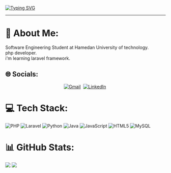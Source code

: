
<a href="https://git.io/typing-svg"><img src="https://readme-typing-svg.herokuapp.com?font=Oswald&size=40&pause=1000&color=757575&background=FFFFFF00&center=true&vCenter=true&width=800&height=48&lines=Sina+Saharkhiz" alt="Typing SVG" /></a>
<hr>

# 💫 About Me:
Software Engineering Student at Hamedan University of technology.<br>
php developer.<br>
i'm learning laravel framework.

## 🌐 Socials:
<p align="center"><a href="mailto:sinasaharkhiiz@gmail.com" target="_blank"><img src="https://img.shields.io/badge/-sinasaharkhiiz@gmail.com-c14438?style=flat-square&logo=Gmail&logoColor=white&link=mailto:sinasaharkhiiz@gmail.com" alt="Gmail" /></a>&nbsp; <a href="https://www.linkedin.com/in/sina-s-a14161217" target="_blank"><img src="https://img.shields.io/badge/-sina saharkhiz-blue?style=flat-square&logo=Linkedin&logoColor=white&link=https://www.linkedin.com/in/sina-s-a14161217" alt="LinkedIn" /></a>&nbsp;


# 💻  Tech Stack:
![PHP](https://img.shields.io/badge/php-%23777BB4.svg?style=for-the-badge&logo=php&logoColor=white)
![Laravel](https://img.shields.io/badge/laravel-%23FF2D20.svg?style=for-the-badge&logo=laravel&logoColor=white) 
![Python](https://img.shields.io/badge/python-3670A0?style=for-the-badge&logo=python&logoColor=ffdd54)
![Java](https://img.shields.io/badge/java-%23ED8B00.svg?style=for-the-badge&logo=openjdk&logoColor=white)
![JavaScript](https://img.shields.io/badge/javascript-%23323330.svg?style=for-the-badge&logo=javascript&logoColor=%23F7DF1E)
![HTML5](https://img.shields.io/badge/html5-%23E34F26.svg?style=for-the-badge&logo=html5&logoColor=white)
![MySQL](https://img.shields.io/badge/mysql-%2300f.svg?style=for-the-badge&logo=mysql&logoColor=white)

  # 📊 GitHub Stats:
![](https://github-readme-stats.vercel.app/api?username=Sinasaharkhiiz&theme=radical&hide_border=false&include_all_commits=false&count_private=false) ![](https://github-readme-stats.vercel.app/api/top-langs/?username=Sinasaharkhiiz&theme=radical&hide_border=false&include_all_commits=false&count_private=false&layout=compact)<br/>


<!--
**Sinasaharkhiiz/Sinasaharkhiiz** is a ✨ _special_ ✨ repository because its `README.md` (this file) appears on your GitHub profile.

Here are some ideas to get you started:

- 🔭 I’m currently working on ...
- 🌱 I’m currently learning ...
- 👯 I’m looking to collaborate on ...
- 🤔 I’m looking for help with ...
- 💬 Ask me about ...
- 📫 How to reach me: ...
- 😄 Pronouns: ...
- ⚡ Fun fact: ...
-->

